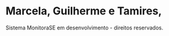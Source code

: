 <h1>Marcela, Guilherme e Tamires,</h1>

Sistema MonitoraSE em desenvolvimento - direitos reservados. 
